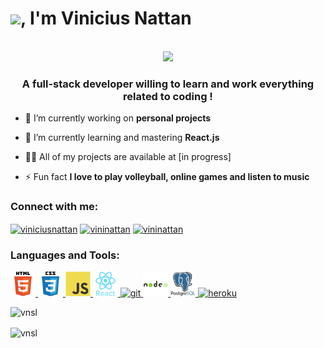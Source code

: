 <h1><img src="https://media.giphy.com/media/MeJgB3yMMwIaHmKD4z/giphy.gif" width="10%" />, I'm Vinicius Nattan </h1>

<h2 align="center"><img align="center" src="https://media.giphy.com/media/l4FGjdn5AJxRcAjVC/giphy.gif" /></h2>
<h3 align="center">A full-stack developer willing to learn and work everything related to coding !</h3>

- 🔭 I’m currently working on **personal projects**

- 🌱 I’m currently learning and mastering **React.js**

- 👨‍💻 All of my projects are available at [in progress]

- ⚡ Fun fact **I love to play volleyball, online games and listen to music**

<h3 align="left">Connect with me:</h3>
<p align="left">
<a href="https://linkedin.com/in/viniciusnattan" target="blank"><img align="center" src="https://raw.githubusercontent.com/rahuldkjain/github-profile-readme-generator/master/src/images/icons/Social/linked-in-alt.svg" alt="viniciusnattan" height="30" width="40" /></a>
<a href="https://instagram.com/vininattan" target="blank"><img align="center" src="https://raw.githubusercontent.com/rahuldkjain/github-profile-readme-generator/master/src/images/icons/Social/instagram.svg" alt="vininattan" height="30" width="40" /></a>
<a href="https://github.com/vnsl" target="blank"><img align="center" src="https://raw.githubusercontent.com/rahuldkjain/github-profile-readme-generator/master/src/images/icons/Social/github.svg" alt="vininattan" height="30" width="40" /></a>
</p>

<h3 align="left">Languages and Tools:</h3>
<p align="left"> <a href="https://www.w3schools.com/css/" target="_blank">
<img src="https://raw.githubusercontent.com/devicons/devicon/master/icons/html5/html5-original-wordmark.svg" alt="html5" width="40" height="40"/> </a> <a href="https://developer.mozilla.org/en-US/docs/Web/JavaScript" target="_blank">
<img src="https://raw.githubusercontent.com/devicons/devicon/master/icons/css3/css3-original-wordmark.svg" alt="css3" width="40" height="40"/> </a> <a href="https://git-scm.com/" target="_blank"> 
<img src="https://raw.githubusercontent.com/devicons/devicon/master/icons/javascript/javascript-original.svg" alt="javascript" width="40" height="40"/> </a> <a href="https://nodejs.org" target="_blank">
<img src="https://raw.githubusercontent.com/devicons/devicon/master/icons/react/react-original-wordmark.svg" alt="react" width="40" height="40"/>
<img src="https://www.vectorlogo.zone/logos/git-scm/git-scm-icon.svg" alt="git" width="40" height="40"/> </a> <a href="https://heroku.com" target="_blank">   
<img src="https://raw.githubusercontent.com/devicons/devicon/master/icons/nodejs/nodejs-original-wordmark.svg" alt="nodejs" width="40" height="40"/> </a> <a href="https://www.postgresql.org" target="_blank"> 
<img src="https://raw.githubusercontent.com/devicons/devicon/master/icons/postgresql/postgresql-original-wordmark.svg" alt="postgresql" width="40" height="40"/> </a> <a href="https://reactjs.org/" target="_blank"> 
<img src="https://www.vectorlogo.zone/logos/heroku/heroku-icon.svg" alt="heroku" width="40" height="40"/> </a> <a href="https://www.w3.org/html/" target="_blank"> 
 </a> </p>

<p>&nbsp;<img align="left" src="https://github-readme-stats.vercel.app/api?username=vnsl&show_icons=true&locale=en" alt="vnsl" /></p>
<p><img align="center" src="https://github-readme-stats.vercel.app/api/top-langs?username=vnsl&show_icons=true&locale=en&layout=compact" alt="vnsl" /></p>


